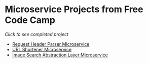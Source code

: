 # Microservice Projects from Free Code Camp

_Click to see completed project_

  * [Request Header Parser Microservice](https://apibc.herokuapp.com/whoami)
  * [URL Shortener Microservice](https://apibc.herokuapp.com/s)
  * [Image Search Abstraction Layer Microservice](https://apibc.herokuapp.com/imgsearch)
